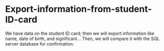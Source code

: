 # Export-information-from-student-ID-card
We have data on the student ID card; then we will export information like name, date of birth, and significant… Then, we will compare it with the SQL server database for confirmation.
